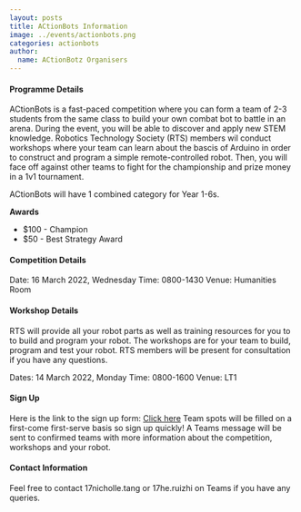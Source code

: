 ```yaml
---
layout: posts
title: ACtionBots Information
image: ../events/actionbots.png
categories: actionbots
author:
  name: ACtionBotz Organisers
---
```


#### Programme Details
ACtionBots is a fast-paced competition where you can form a team of 2-3 students from the same class to build your own combat bot to battle in an arena. During the event, you will be able to discover and apply new STEM knowledge. Robotics Technology Society (RTS) members wil conduct workshops where your team can learn about the bascis of Arduino in order to construct and program a simple remote-controlled robot. Then, you will face off against other teams to fight for the championship and prize money in a 1v1 tournament. 

ACtionBots will have 1 combined category for Year 1-6s.

**Awards**
* $100 - Champion
* $50  - Best Strategy Award

#### Competition Details
Date: 16 March 2022, Wednesday
Time: 0800-1430
Venue: Humanities Room

#### Workshop Details 
RTS will provide all your robot parts as well as training resources for you to to build and program your robot.
The workshops are for your team to build, program and test your robot. RTS members will be present for consultation if you have any questions.

Dates: 14 March 2022, Monday
Time: 0800-1600
Venue: LT1

#### Sign Up
Here is the link to the sign up form: [Click here](https://forms.office.com/r/rk2qXWjxPN)
Team spots will be filled on a first-come first-serve basis so sign up quickly!
A Teams message will be sent to confirmed teams with more information about the competition, workshops and your robot.


#### Contact Information
Feel free to contact 17nicholle.tang or 17he.ruizhi on Teams if you have any queries.

